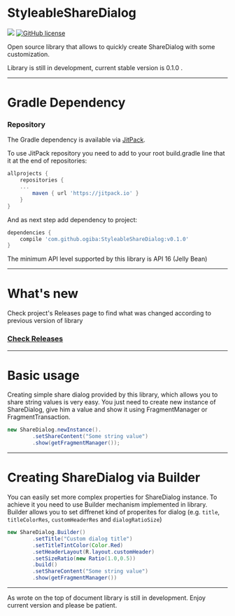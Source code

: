# StyleableShareDialog

[![](https://jitpack.io/v/ogiba/StyleableShareDialog.svg)](https://jitpack.io/#ogiba/StyleableShareDialog)
[![GitHub license](https://img.shields.io/hexpm/l/plug.svg)](https://github.com/ogiba/StyleableShareDialog/blob/master/LICENSE)


Open source library that allows to quickly create ShareDialog with some customization.

Library is still in development, current stable version is 0.1.0 .

---

# Gradle Dependency

### Repository

The Gradle dependency is available via [JitPack](https://jitpack.io/#ogiba/StyleableShareDialog).

To use JitPack repository you need to add to your root build.gradle line that it at the end of repositories:

```gradle
allprojects {
    repositories {
	... 
        maven { url 'https://jitpack.io' }
    }
}
```

And as next step add dependency to project:

```gradle
dependencies {
    compile 'com.github.ogiba:StyleableShareDialog:v0.1.0'
}
```

The minimum API level supported by this library is API 16 (Jelly Bean)

---

# What's new
Check project's Releases page to find what was changed according to previous version of library

### [Check Releases](https://github.com/ogiba/StyleableShareDialog/releases)

---

# Basic usage

Creating simple share dialog provided by this library, which allows you to share string values is very easy. You just need to create new instance of ShareDialog, give him a value and show it using FragmentManager or FragmentTransaction.

```java
new ShareDialog.newInstance().
        .setShareContent("Some string value")
        .show(getFragmentManager());
```

---

# Creating ShareDialog via Builder

You can easily set more complex properties for ShareDialog instance. To achieve it you need to use Builder mechanism implemented in library. Builder allows you to set diffrenet kind of properites for dialog (e.g. `title`, `titleColorRes`, `customHeaderRes` and `dialogRatioSize`)

```java
new ShareDialog.Builder()
        .setTitle("Custom dialog title")
        .setTitleTintColor(Color.Red)
        .setHeaderLayout(R.layout.customHeader)
        .setSizeRatio(new Ratio(1.0,0.5))
        .build()
        .setShareContent("Some string value")
        .show(getFragmentManager())
```

---

As wrote on the top of document library is still in development. Enjoy current version and please be patient.